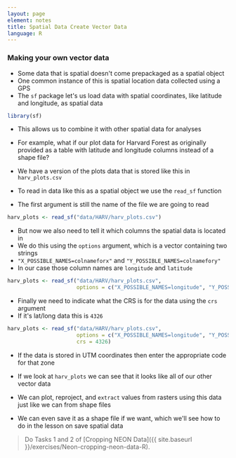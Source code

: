 ```yaml
---
layout: page
element: notes
title: Spatial Data Create Vector Data
language: R
--- 
```


### Making your own vector data

* Some data that is spatial doesn't come prepackaged as a spatial object
* One common instance of this is spatial location data collected using a GPS
* The `sf` package let's us load data with spatial coordinates, like latitude and longitude, as spatial data

```r
library(sf)
```

* This allows us to combine it with other spatial data for analyses

* For example, what if our plot data for Harvard Forest as originally provided as a table with latitude and longitude columns instead of a shape file?
* We have a version of the plots data that is stored like this in `harv_plots.csv`

* To read in data like this as a spatial object we use the `read_sf` function
* The first argument is still the name of the file we are going to read

```r
harv_plots <- read_sf("data/HARV/harv_plots.csv")
```

* But now we also need to tell it which columns the spatial data is located in
* We do this using the `options` argument, which is a vector containing two strings
* `"X_POSSIBLE_NAMES=colnameforx"` and `"Y_POSSIBLE_NAMES=colnamefory"`
* In our case those column names are `longitude` and `latitude`

```r
harv_plots <- read_sf("data/HARV/harv_plots.csv",
                      options = c("X_POSSIBLE_NAMES=longitude", "Y_POSSIBLE_NAMES=latitude"))
```

* Finally we need to indicate what the CRS is for the data using the `crs` argument
* If it's lat/long data this is `4326`

```r
harv_plots <- read_sf("data/HARV/harv_plots.csv",
                      options = c("X_POSSIBLE_NAMES=longitude", "Y_POSSIBLE_NAMES=latitude"),
                      crs = 4326)
```

* If the data is stored in UTM coordinates then enter the appropriate code for that zone

* If we look at `harv_plots` we can see that it looks like all of our other vector data
* We can plot, reproject, and `extract` values from rasters using this data just like we can from shape files
* We can even save it as a shape file if we want, which we'll see how to do in the lesson on save spatial data

> Do Tasks 1 and 2 of [Cropping NEON Data]({{ site.baseurl }}/exercises/Neon-cropping-neon-data-R).